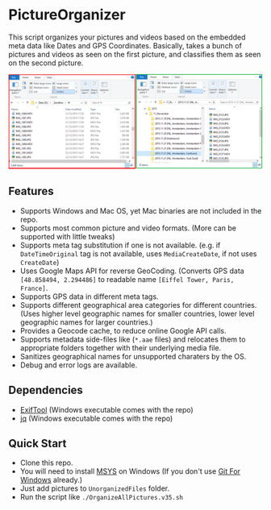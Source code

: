 # PictureOrganizer
This script organizes your pictures and videos based on the embedded meta data like Dates and GPS Coordinates. Basically, takes a bunch of pictures and videos as seen on the first picture, and classifies them as seen on the second picture.

![alt tag](./screenshot.png)

## Features
+ Supports Windows and Mac OS, yet Mac binaries are not included in the repo.
+ Supports most common picture and video formats. (More can be supported with little tweaks)
+ Supports meta tag substitution if one is not available. (e.g. if ```DateTimeOriginal``` tag is not available, uses ```MediaCreateDate```, if not uses ```CreateDate```)
+ Uses Google Maps API for reverse GeoCoding. (Converts GPS data ```[48.858494, 2.294486]``` to readable name ```[Eiffel Tower, Paris, France]```.
+ Supports GPS data in different meta tags.
+ Supports different geographical area categories for different countries. (Uses higher level geographic names for smaller countries, lower level geographic names for larger countries.)
+ Provides a Geocode cache, to reduce online Google API calls.
+ Supports metadata side-files like (```*.aae``` files) and relocates them to appropriate folders together with their underlying media file.
+ Sanitizes geographical names for unsupported charaters by the OS.
+ Debug and error logs are available.

## Dependencies
+ [ExifTool](http://www.sno.phy.queensu.ca/~phil/exiftool/) (Windows executable comes with the repo)
+ [jq](https://stedolan.github.io/jq/) (Windows executable comes with the repo)

## Quick Start
+ Clone this repo.
+ You will need to install [MSYS](http://www.mingw.org/wiki/msys) on Windows (If you don't use [Git For Windows](https://git-scm.com/download/win) already.)
+ Just add pictures to ```UnorganizedFiles``` folder.
+ Run the script like ```./OrganizeAllPictures.v35.sh```
